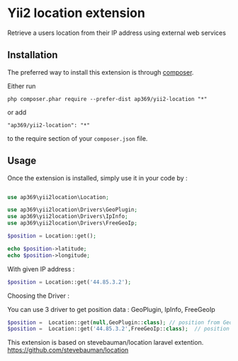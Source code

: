 Yii2 location extension
====================================================================================================
Retrieve a users location from their IP address using external web services

Installation
------------

The preferred way to install this extension is through [composer](http://getcomposer.org/download/).

Either run

```
php composer.phar require --prefer-dist ap369/yii2-location "*"
```

or add

```
"ap369/yii2-location": "*"
```

to the require section of your `composer.json` file.


Usage
-----

Once the extension is installed, simply use it in your code by  :

```php

use ap369\yii2location\Location;

use ap369\yii2location\Drivers\GeoPlugin;
use ap369\yii2location\Drivers\IpInfo;
use ap369\yii2location\Drivers\FreeGeoIp;

```
```php
$position = Location::get(); 

echo $position->latitude;
echo $position->longitude;

```

With given IP address : 

```php
$position = Location::get('44.85.3.2'); 
```

Choosing the Driver : 

You can use 3 driver to get position data : GeoPlugin, IpInfo, FreeGeoIp


```php
$position =  Location::get(null,GeoPlugin::class); // position from GeoPluin
$position =  Location::get('44.85.3.2',FreeGeoIp::class);  // position from FreeGeoIp

```


This extension is based on stevebauman/location laravel extention.
https://github.com/stevebauman/location





